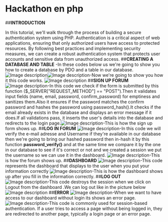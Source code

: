 # Hackathon en php

##**INTRODUCTION**

In this tutorial, we'll walk through the process of building a secure authentication system using PHP. Authentication is a critical aspect of web applications, ensuring that only authorized users have access to protected resources. By following best practices and implementing security measures, we can create a robust authentication system that protects user accounts and sensitive data from unauthorized access.
##**CREATING A DATABASE AND TABLE**
-In these codes below us we're going to show you how to create a database by PDO and a table in our database.
![Image description](https://dev-to-uploads.s3.amazonaws.com/uploads/articles/1tafw24zc5op9jj81xcb.png)![Image description](https://dev-to-uploads.s3.amazonaws.com/uploads/articles/sblctb7rnrfynptnyc7u.png)-Now we're going to show you how it this code works.
![Image description](https://dev-to-uploads.s3.amazonaws.com/uploads/articles/wiv394qtg0qwkhou83uo.PNG)
##**SIGN UP FORUM**
![Image description](https://dev-to-uploads.s3.amazonaws.com/uploads/articles/0werktaxmy8xi59aaaz0.png)-In this code we check if the form is submitted by this function ($_SERVER["REQUEST_METHOD"] == "POST").Then it validates input fields (name, email, password, confirm_password) for emptiness and sanitizes them.Also it ensures if the password matches the confirm password and hashes the password using password_hash().It checks if the email already exists in the database and displays an error message if it does.If all validations pass, it inserts the user's details into the database and redirects to the login page.![Image description](https://dev-to-uploads.s3.amazonaws.com/uploads/articles/g3bap15xmbp3vco8qwvt.PNG)-This is how the sign up form shows up.
##**LOG IN FORUM**
![Image description](https://dev-to-uploads.s3.amazonaws.com/uploads/articles/f8nkgnewrx4sseia0u0s.png)-In this code we will verify the e-mail adresse and Username if they're available in our database then we're going to bring our hashed password then in-hash it by this function **password_verify()** and at the same time we compare it by the one in our database to see if it's correct or not and we created a session we put the username so we can use it in the dashboard.
![Image description](https://dev-to-uploads.s3.amazonaws.com/uploads/articles/r1x27apvr6x46r4ey8gf.PNG)-This is how the forum shows up.
##**DASHBOARD**
![Image description](https://dev-to-uploads.s3.amazonaws.com/uploads/articles/utfzdbov5wvuzt8xcz3t.png)-This code represents the dashboard that displays to the user when you put your information correctly
![Image description](https://dev-to-uploads.s3.amazonaws.com/uploads/articles/c14n2buzbujybmlt9iti.png)-This is how the dashboard shows up after you fill in the information correctly.
##**LOG OUT**
![Image description](https://dev-to-uploads.s3.amazonaws.com/uploads/articles/36jv5f0cdd3gvy6fnn3y.png)-This code destroys the session when we click on Logout from the dashboard .We can log out like in the picture below
![Image description](https://dev-to-uploads.s3.amazonaws.com/uploads/articles/2py3iq6y5s0avg0tk7zb.png)
##**ERROR**
![Image description](https://dev-to-uploads.s3.amazonaws.com/uploads/articles/s9tpd1cghtqt1zsqere7.png)-When we want to have access to our dashboard without login its shows an error page.
![Image description](https://dev-to-uploads.s3.amazonaws.com/uploads/articles/fxnltqd12z48bepbcraq.png)-This code is commonly used for session-based authentication. If a user tries to access a page without being logged in, they are redirected to another page, typically a login page or an error page.

